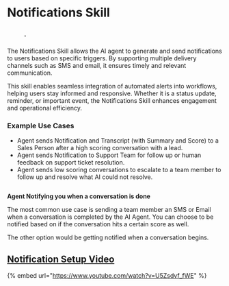 # Notifications Skill

<figure><img src="../.gitbook/assets/Screenshot 2025-06-25 at 3.01.51 PM.png" alt=""><figcaption><p>'</p></figcaption></figure>

The Notifications Skill allows the AI agent to generate and send notifications to users based on specific triggers. By supporting multiple delivery channels such as SMS and email, it ensures timely and relevant communication.&#x20;

This skill enables seamless integration of automated alerts into workflows, helping users stay informed and responsive. Whether it is a status update, reminder, or important event, the Notifications Skill enhances engagement and operational efficiency.

### Example Use Cases

* Agent sends Notification and Transcript (with Summary and Score) to a Sales Person after a high scoring conversation with a lead.
* Agent sends Notification to Support Team for follow up or human feedback on support ticket resolution.
* Agent sends low scoring conversations to escalate to a team member to follow up and resolve what AI could not resolve.

<figure><img src="../.gitbook/assets/Screenshot 2025-06-25 at 3.05.44 PM.png" alt=""><figcaption></figcaption></figure>

**Agent Notifying you when a conversation is done**

The most common use case is sending a team member an SMS or Email when a conversation is completed by the AI Agent.  You can choose to be notified based on if the conversation hits a certain score as well.

The other option would be getting notified when a conversation begins.

## [Notification Setup Video](https://www.youtube.com/watch?v=U5Zsdvf_fWE)

{% embed url="https://www.youtube.com/watch?v=U5Zsdvf_fWE" %}
